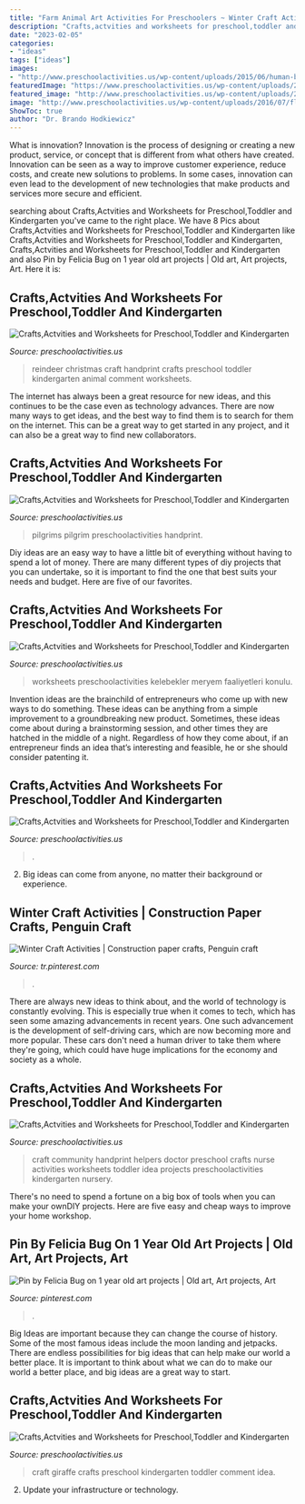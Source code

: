 ```yaml
---
title: "Farm Animal Art Activities For Preschoolers ~ Winter Craft Activities"
description: "Crafts,actvities and worksheets for preschool,toddler and kindergarten"
date: "2023-02-05"
categories:
- "ideas"
tags: ["ideas"]
images:
- "http://www.preschoolactivities.us/wp-content/uploads/2015/06/human-body-craft-1.jpg"
featuredImage: "https://www.preschoolactivities.us/wp-content/uploads/2015/09/Thanksgiving-spoon-craft.jpg"
featured_image: "http://www.preschoolactivities.us/wp-content/uploads/2015/06/human-body-craft-1.jpg"
image: "http://www.preschoolactivities.us/wp-content/uploads/2016/07/flower-craft-1.jpg"
ShowToc: true
author: "Dr. Brando Hodkiewicz"
---
```



What is innovation?
Innovation is the process of designing or creating a new product, service, or concept that is different from what others have created. Innovation can be seen as a way to improve customer experience, reduce costs, and create new solutions to problems. In some cases, innovation can even lead to the development of new technologies that make products and services more secure and efficient.

	

		
searching about Crafts,Actvities and Worksheets for Preschool,Toddler and Kindergarten you've came to the right place. We have 8 Pics about Crafts,Actvities and Worksheets for Preschool,Toddler and Kindergarten like Crafts,Actvities and Worksheets for Preschool,Toddler and Kindergarten, Crafts,Actvities and Worksheets for Preschool,Toddler and Kindergarten and also Pin by Felicia Bug on 1 year old art projects | Old art, Art projects, Art. Here it is:
		
    
## Crafts,Actvities And Worksheets For Preschool,Toddler And Kindergarten

<img loading=lazy src="http://www.preschoolactivities.us/wp-content/uploads/2014/12/handprint-christmas-reindeer-craft.jpg" onerror="this.onerror=null;this.src='https://tse4.mm.bing.net/th?id=OIP.1Z3RS7ehWwcc90SGhaaxygHaJ3&amp;pid=15.1';" alt="Crafts,Actvities and Worksheets for Preschool,Toddler and Kindergarten">

_Source: preschoolactivities.us_

>reindeer christmas craft handprint crafts preschool toddler kindergarten animal comment worksheets. 

	

The internet has always been a great resource for new ideas, and this continues to be the case even as technology advances. There are now many ways to get ideas, and the best way to find them is to search for them on the internet. This can be a great way to get started in any project, and it can also be a great way to find new collaborators.

    
## Crafts,Actvities And Worksheets For Preschool,Toddler And Kindergarten

<img loading=lazy src="https://www.preschoolactivities.us/wp-content/uploads/2015/09/Thanksgiving-spoon-craft.jpg" onerror="this.onerror=null;this.src='https://tse2.mm.bing.net/th?id=OIP.8uXA0bf5Ob6E3psueiwGQgHaJ3&amp;pid=15.1';" alt="Crafts,Actvities and Worksheets for Preschool,Toddler and Kindergarten">

_Source: preschoolactivities.us_

>pilgrims pilgrim preschoolactivities handprint. 

	

Diy ideas are an easy way to have a little bit of everything without having to spend a lot of money. There are many different types of diy projects that you can undertake, so it is important to find the one that best suits your needs and budget. Here are five of our favorites.

    
## Crafts,Actvities And Worksheets For Preschool,Toddler And Kindergarten

<img loading=lazy src="http://www.preschoolactivities.us/wp-content/uploads/2015/06/human-body-craft-1.jpg" onerror="this.onerror=null;this.src='https://tse1.mm.bing.net/th?id=OIP.SHEQE9Wr48ePlkDCqazrQQHaFj&amp;pid=15.1';" alt="Crafts,Actvities and Worksheets for Preschool,Toddler and Kindergarten">

_Source: preschoolactivities.us_

>worksheets preschoolactivities kelebekler meryem faaliyetleri konulu. 

	

Invention ideas are the brainchild of entrepreneurs who come up with new ways to do something. These ideas can be anything from a simple improvement to a groundbreaking new product. Sometimes, these ideas come about during a brainstorming session, and other times they are hatched in the middle of a night. Regardless of how they come about, if an entrepreneur finds an idea that’s interesting and feasible, he or she should consider patenting it.

    
## Crafts,Actvities And Worksheets For Preschool,Toddler And Kindergarten

<img loading=lazy src="http://www.preschoolactivities.us/wp-content/uploads/2016/07/flower-craft-1.jpg" onerror="this.onerror=null;this.src='https://tse2.mm.bing.net/th?id=OIP.6qjyW9giGu6Jn6GuZHe_sgHaJ4&amp;pid=15.1';" alt="Crafts,Actvities and Worksheets for Preschool,Toddler and Kindergarten">

_Source: preschoolactivities.us_

>. 

	

2. Big ideas can come from anyone, no matter their background or experience.

    
## Winter Craft Activities | Construction Paper Crafts, Penguin Craft

<img loading=lazy src="https://i.pinimg.com/736x/49/7c/fe/497cfe2838d1bfbe311d398073b1ee73--paper-hearts-penguin-craft.jpg" onerror="this.onerror=null;this.src='https://tse2.mm.bing.net/th?id=OIP.xo_oWeH6Ly79JufJn5HQYQHaKd&amp;pid=15.1';" alt="Winter Craft Activities | Construction paper crafts, Penguin craft">

_Source: tr.pinterest.com_

>. 

	

There are always new ideas to think about, and the world of technology is constantly evolving. This is especially true when it comes to tech, which has seen some amazing advancements in recent years. One such advancement is the development of self-driving cars, which are now becoming more and more popular. These cars don't need a human driver to take them where they're going, which could have huge implications for the economy and society as a whole.

    
## Crafts,Actvities And Worksheets For Preschool,Toddler And Kindergarten

<img loading=lazy src="https://www.preschoolactivities.us/wp-content/uploads/2018/02/handprint-doctor-craft.jpg" onerror="this.onerror=null;this.src='https://tse1.mm.bing.net/th?id=OIP.DCMewIoMFSPjJthx1U0GhAHaJ4&amp;pid=15.1';" alt="Crafts,Actvities and Worksheets for Preschool,Toddler and Kindergarten">

_Source: preschoolactivities.us_

>craft community handprint helpers doctor preschool crafts nurse activities worksheets toddler idea projects preschoolactivities kindergarten nursery. 

	

There's no need to spend a fortune on a big box of tools when you can make your ownDIY projects. Here are five easy and cheap ways to improve your home workshop.

    
## Pin By Felicia Bug On 1 Year Old Art Projects | Old Art, Art Projects, Art

<img loading=lazy src="https://i.pinimg.com/736x/d4/dd/e7/d4dde7979fdf3f3695acc76b08abce88.jpg" onerror="this.onerror=null;this.src='https://tse1.mm.bing.net/th?id=OIP.1-gXH8fasAcyjYY1jumpRQHaJ3&amp;pid=15.1';" alt="Pin by Felicia Bug on 1 year old art projects | Old art, Art projects, Art">

_Source: pinterest.com_

>. 

	

Big Ideas are important because they can change the course of history. Some of the most famous ideas include the moon landing and jetpacks. There are endless possibilities for big ideas that can help make our world a better place. It is important to think about what we can do to make our world a better place, and big ideas are a great way to start.

    
## Crafts,Actvities And Worksheets For Preschool,Toddler And Kindergarten

<img loading=lazy src="http://www.preschoolactivities.us/wp-content/uploads/2015/01/Giraffe-Handpint-craft.jpg" onerror="this.onerror=null;this.src='https://tse4.mm.bing.net/th?id=OIP.tK5ePGCLk91XSZAmQqWJsAHaJ6&amp;pid=15.1';" alt="Crafts,Actvities and Worksheets for Preschool,Toddler and Kindergarten">

_Source: preschoolactivities.us_

>craft giraffe crafts preschool kindergarten toddler comment idea. 

	

2. Update your infrastructure or technology.

